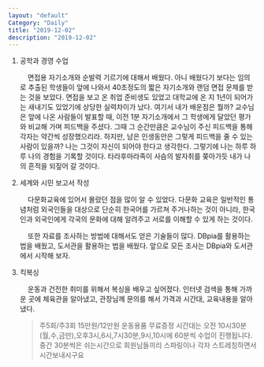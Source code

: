 ```yaml
---
layout: "default"
Category: "Daily"
title: "2019-12-02"
description: "2019-12-02"
---
```


1. 공학과 경영 수업

    &nbsp;&nbsp;&nbsp;&nbsp;면접용 자기소개와 순발력 기르기에 대해서 배웠다. 아니 배웠다기 보다는 임의로 추출된 학생들이 앞에 나와서 40초정도의 짧은 자기소개와 랜덤 면접 문제를 받는 것을 보았다. 면접을 보고 온 취업 준비생도 있었고 대학교에 온 지 1년이 되어가는 새내기도 있었기에 상당한 실력차이가 났다. 여기서 내가 배운점은 뭘까? 교수님은 앞에 나온 사람들이 발표할 때, 이전 1분 자기소개에서 그 학생에게 달았던 평가와 비교해 가며 피드백을 주셨다. 그때 그 순간만큼은 교수님이 주신 피드백을 통해 각자는 약간씩 성장했으리라. 하지만, 남은 인생동안은 그렇게 피드백을 줄 수 있는 사람이 있을까? 나는 그것이 자신이 되어야 한다고 생각한다. 그렇기에 나는 하루 하루 나의 경험을 기록할 것이다. 타라후마라족이 사슴의 발자취를 쫒아가듯 내가 나의 흔적을 되짚어 갈 것이다.

1. 세계와 시민 보고서 작성

    &nbsp;&nbsp;&nbsp;&nbsp;다문화교육에 있어서 몰랐던 점을 많이 알 수 있었다. 다문화 교육은 일반적인 통념처럼 외국인들을 대상으로 단순히 한국어를 가르쳐 주거나하는 것이 아니라, 한국인과 외국인에게 각국의 문화에 대해 알려주고 서로를 이해할 수 있게 하는 것이다.

    &nbsp;&nbsp;&nbsp;&nbsp;또한 자료를 조사하는 방법에 대해서도 얻은 기술들이 많다. DBpia를 활용하는 법을 배웠고, 도서관을 활용하는 법을 배웠다. 앞으로 모든 조사는 DBpia와 도서관에서 시작해 보자.

1. 킥복싱

    &nbsp;&nbsp;&nbsp;&nbsp;운동과 건전한 취미를 위해서 복싱을 배우고 싶어졌다. 인터넷 검색을 통해 가까운 곳에 체육관을 알아냈고, 관장님께 문의를 해서 가격과 시간대, 교육내용을 알아냈다.

    > 주5회/주3회 15만원/12만원 운동용품 무료증정
      시간대는 오전 10시30분(월,수,금만),오후3시,6시,7시30분,9시,10시에 60분씩 수업이 진행됩니다. 중간 30분씩은 쉬는시간으로 회원님들끼리 스파링이나 각자 스트레칭하면서 시간보내시구요
